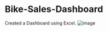 # Bike-Sales-Dashboard
Created a Dashboard using Excel.
![image](https://github.com/Yatharth-0305/Bike-Sales-Dashboard/assets/112577868/bdb067d8-cde0-4241-b9ba-cc35fadbc749)

